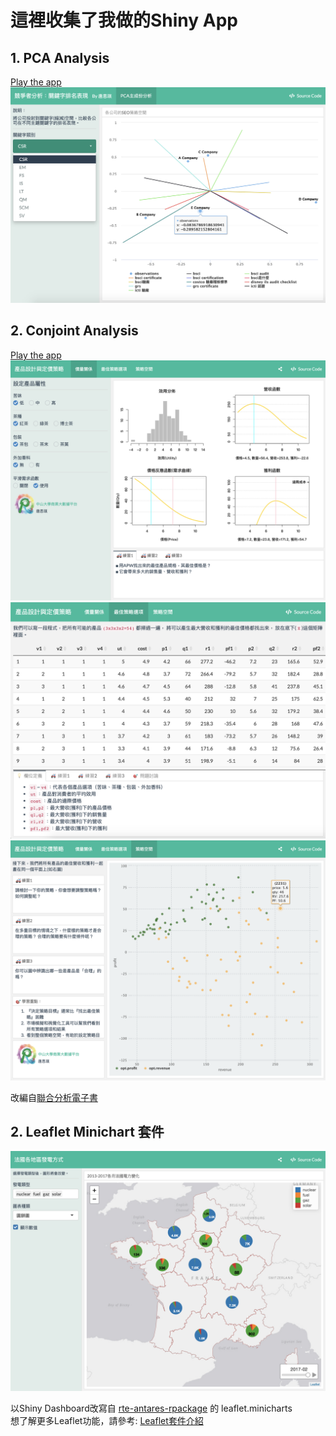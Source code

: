 # 這裡收集了我做的Shiny App


## 1. PCA Analysis
[Play the app](https://ritatang.shinyapps.io/keyword_ranking/) <br>
![Demo1](https://github.com/ritatang242/ShinyApp/blob/master/Demo/pca.png) <br>


## 2. Conjoint Analysis

[Play the app](https://ritatang.shinyapps.io/Conjoint/) <br>
![Demo1](https://github.com/ritatang242/ShinyApp/blob/master/Demo/conjoint1.png) <br>
![Demo2](https://github.com/ritatang242/ShinyApp/blob/master/Demo/conjoint2.png) <br>
![Demo3](https://github.com/ritatang242/ShinyApp/blob/master/Demo/conjoint3.png) <br>


改編自[聯合分析電子書](https://bap.cm.nsysu.edu.tw/conjoint_book/index.html) 

## 2. Leaflet Minichart 套件

![Demo1-法國各地區發電方式](https://github.com/ritatang242/ShinyApp/blob/master/Demo/leaflet.minicharts.png) <br>

以Shiny Dashboard改寫自 [rte-antares-rpackage](https://github.com/rte-antares-rpackage/leaflet.minicharts) 的 leaflet.minicharts <br>
想了解更多Leaflet功能，請參考: [Leaflet套件介紹](https://rpubs.com/RitaTang/leaflet)
